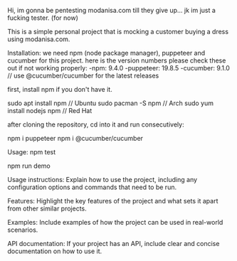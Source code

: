 Hi, im gonna be pentesting modanisa.com till they give up... jk im just a fucking tester. (for now) 

This is a simple personal project that is mocking a customer buying a dress using modanisa.com.

Installation:
we need npm (node package manager), puppeteer and cucumber for this project. here is the version numbers please check these out if not working properly:
-npm: 9.4.0
-puppeteer: 19.8.5
-cucumber: 9.1.0 // use @cucumber/cucumber for the latest releases

first, install npm if you don't have it.

sudo apt install npm // Ubuntu
sudo pacman -S npm // Arch
sudo yum install nodejs npm // Red Hat

after cloning the repository, cd into it and run consecutively:

npm i puppeteer
npm i @cucumber/cucumber

Usage:
npm test

npm run demo




Usage instructions: Explain how to use the project, including any configuration options and commands that need to be run.

Features: Highlight the key features of the project and what sets it apart from other similar projects.

Examples: Include examples of how the project can be used in real-world scenarios.

API documentation: If your project has an API, include clear and concise documentation on how to use it.